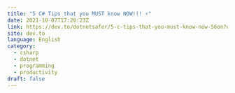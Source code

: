 ```yaml
---
title: "5 C# Tips that you MUST know NOW!!! ⚡"
date: 2021-10-07T17:20:23Z
link: https://dev.to/dotnetsafer/5-c-tips-that-you-must-know-now-56on?utm_medium=RSS&utm_source=news.12bit.vn
site: dev.to
language: English
category:
  - csharp
  - dotnet
  - programming
  - productivity
draft: false
---
```

